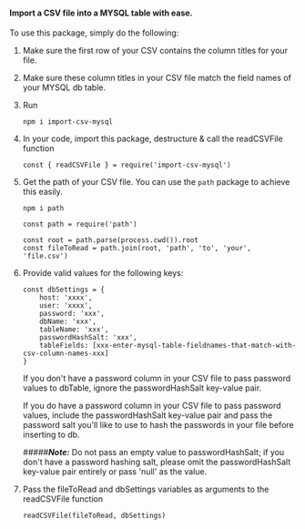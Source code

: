 #### Import a CSV file into a MYSQL table with ease.

To use this package, simply do the following:

1. Make sure the first row of your CSV contains the column titles for your file.
2. Make sure these column titles in your CSV file match the field names of your MYSQL db table.
3. Run 
    ```
    npm i import-csv-mysql
    ```
4. In your code, import this package, destructure & call the readCSVFile function
    ```
    const { readCSVFile } = require('import-csv-mysql')
    ```

5. Get the path of your CSV file. You can use the `path` package to achieve this easily.
    ```
    npm i path
    ```

    ```
    const path = require('path')

    const root = path.parse(process.cwd()).root
    const fileToRead = path.join(root, 'path', 'to', 'your', 'file.csv')
    ```

6. Provide valid values for the following keys:

    ```
    const dbSettings = {
        host: 'xxxx',
        user: 'xxxx',
        password: 'xxx',
        dbName: 'xxx',
        tableName: 'xxx',
        passwordHashSalt: 'xxx',	
        tableFields: [xxx-enter-mysql-table-fieldnames-that-match-with-csv-column-names-xxx]
    }
    ```
    If you don't have a password column in your CSV file to pass password values to dbTable, ignore the passwordHashSalt key-value pair.

    If you do have a password column in your CSV file to pass password values, include the passwordHashSalt key-value pair and pass the password salt you'll like to use to hash the passwords in your file before inserting to db. 
    
    #####***Note:*** 
    Do not pass an empty value to passwordHashSalt; if you don't have a password hashing salt, please omit the passwordHashSalt key-value pair entirely or pass 'null' as the value.

7. Pass the fileToRead and dbSettings variables as arguments to the readCSVFile function

    ```
    readCSVFile(fileToRead, dbSettings) 
    ```